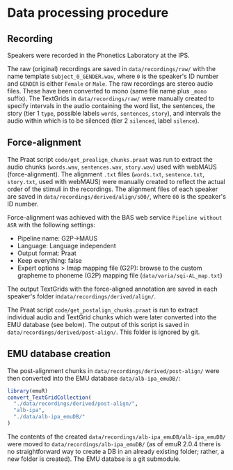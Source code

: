 # Data processing procedure

## Recording

Speakers were recorded in the Phonetics Laboratory at the IPS.

The raw (original) recordings are saved in `data/recordings/raw/` with the name template `Subject_0_GENDER.wav`, where `0` is the speaker's ID number and `GENDER` is either `Female` or `Male`.
The raw recordings are stereo audio files.
These have been converted to mono (same file name plus `_mono` suffix).
The TextGrids in `data/recordings/raw/` were manually created to specify intervals in the audio containing the word list, the sentences, the story (tier 1 `type`, possible labels `words`, `sentences`,  `story`), and intervals the audio within which is to be silenced (tier 2 `silenced`, label `silence`).

## Force-alignment

The Praat script `code/get_prealign_chunks.praat` was run to extract the audio chunks (`words.wav`, `sentences.wav`, `story.wav`) used with webMAUS (force-alignment).
The alignment `.txt` files (`words.txt`, `sentence.txt`, `story.txt`, used with webMAUS) were manually created to reflect the actual order of the stimuli in the recordings.
The alignment files of each speaker are saved in `data/recordings/derived/align/s00/`, where `00` is the speaker's ID number.

Force-alignment was achieved with the BAS web service `Pipeline without ASR` with the following settings:

- Pipeline name: G2P->MAUS
- Language: Language independent
- Output format: Praat
- Keep everything: false
- Expert options > Imap mapping file (G2P): browse to the custom grapheme to phoneme (G2P) mapping file (`data/varia/sqi-AL_map.txt`)

The output TextGrids with the force-aligned annotation are saved in each speaker's folder in`data/recordings/derived/align/`.

The Praat script `code/get_postalign_chunks.praat` is run to extract individual audio and TextGrid chunks which were later converted into the EMU database (see below).
The output of this script is saved in `data/recordings/derived/post-align/`.
This folder is ignored by git.

## EMU database creation

The post-alignment chunks in `data/recordings/derived/post-align/` were then converted into the EMU database `data/alb-ipa_emuDB/`:

```r
library(emuR)
convert_TextGridCollection(
  "./data/recordings/derived/post-align/",
  "alb-ipa",
  "./data/alb-ipa_emuDB/"
)
```

The contents of the created `data/recordings/alb-ipa_emuDB/alb-ipa_emuDB/` were moved to `data/recordings/alb-ipa_emuDB/` (as of emuR 2.0.4 there is no straightforward way to create a DB in an already existing folder; rather, a new folder is created).
The EMU databse is a git submodule.
